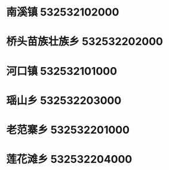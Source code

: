 # 南溪镇 532532102000
# 桥头苗族壮族乡 532532202000
# 河口镇 532532101000
# 瑶山乡 532532203000
# 老范寨乡 532532201000
# 莲花滩乡 532532204000
